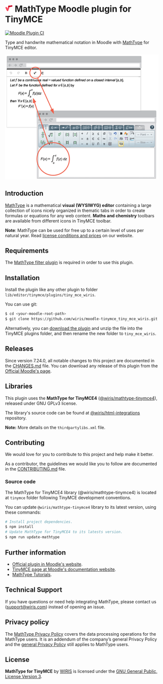 # ![MathType](./pix/logo-mathtype.png) MathType Moodle plugin for TinyMCE

[![Moodle Plugin CI](https://github.com/wiris/moodle-tinymce_tiny_mce_wiris/actions/workflows/moodle-ci.yml/badge.svg)](https://github.com/wiris/moodle-tinymce_tiny_mce_wiris/actions/workflows/moodle-ci.yml)

Type and handwrite mathematical notation in Moodle with [MathType](https://www.wiris.com/en/mathtype/?utm_source=github&utm_medium=referral&utm_campaign=readme&utm_content=TinyMCE) for TinyMCE editor.

![Wiris mathtype plugin example](pix/snapshot.png)

## Introduction

[MathType](https://www.wiris.com/en/mathtype/?utm_source=github&utm_medium=referral&utm_campaign=readme&utm_content=TinyMCE) is a mathematical **visual (WYSIWYG) editor** containing a large collection of icons nicely organized in thematic tabs in order to create formulas or equations for any web content. **Maths and chemistry** toolbars are available from different icons in TinyMCE toolbar.

**Note**: MathType can be used for free up to a certain level of uses per natural year. Read [license conditions and prices](https://www.wiris.com/en/pricing/?utm_source=github&utm_medium=referral&utm_campaign=readme&utm_content=TinyMCE) on our website.

## Requirements

The [MathType filter plugin](https://github.com/wiris/moodle-filter_wiris) is required in order to use this plugin.

## Installation

Install the plugin like any other plugin to folder `lib/editor/tinymce/plugins/tiny_mce_wiris`.

You can use git:

```sh
$ cd <your-moodle-root-path>
$ git clone https://github.com/wiris/moodle-tinymce_tiny_mce_wiris.git lib/editor/tinymce/plugins/tiny_mce_wiris
```

Alternatively, you can [download the plugin](https://github.com/wiris/moodle-tinymce_tiny_mce_wiris/archive/stable.zip) and unzip the file into the TinyMCE plugins folder, and then rename the new folder to `tiny_mce_wiris`.

## Releases

Since version 7.24.0, all notable changes to this project are documented in the [CHANGES.md](CHANGES.md) file. You can download any release of this plugin from the [Official Moodle's page](https://moodle.org/plugins/tinymce_tiny_mce_wiris).

## Libraries

This plugin uses the **MathType for TinyMCE4** ([@wiris/mathtype-tinymce4](https://www.npmjs.com/package/@wiris/mathtype-tinymce4)), released under GNU GPLv3 license.

The library's source code can be found at [@wiris/html-integrations](https://github.com/wiris/html-integrations) repository.

**Note:** More details on the `thirdpartylibs.xml` file.

## Contributing

We would love for you to contribute to this project and help make it better.

As a contributor, the guidelines we would like you to follow are documented in the [CONTRIBUTING.md](CONTRIBUTING.md) file.

### Source code

The MathType for TinyMCE4 library (@wiris/mathtype-tinymce4) is located at `tinymce` folder following TinyMCE development conventions.

You can update `@wiris/mathtype-tinymce4` library to its latest version, using these commands:

```sh
# Install project dependencies.
$ npm install
# Update MathType for TinyMCE4 to its latests version.
$ npm run update-mathtype
```

## Further information

- [Official plugin in Moodle's website](https://moodle.org/plugins/tinymce_tiny_mce_wiris).
- [TinyMCE page at Moodle's documentation website](https://docs.moodle.org/dev/TinyMCE_plugins).
- [MathType Tutorials](https://docs.wiris.com/mathtype/en/user-interfaces/mathtype-web-interface/introductory-tutorials.html?utm_source=github&utm_medium=referral&utm_campaign=readme&utm_content=TinyMCE).

## Technical Support

If you have questions or need help integrating MathType, please contact us (support@wiris.com) instead of opening an issue.

## Privacy policy

The [MathType Privacy Policy](https://www.wiris.com/en/mathtype-privacy-policy/?utm_source=github&utm_medium=referral&utm_campaign=readme&utm_content=TinyMCE) covers the data processing operations for the MathType users. It is an addendum of the company’s general Privacy Policy and the [general Privacy Policy](https://www.wiris.com/en/privacy-policy?utm_source=github&utm_medium=referral&utm_campaign=readme&utm_content=TinyMCE) still applies to MathType users.

## License

**MathType for TinyMCE** by [WIRIS](http://www.wiris.com/?utm_source=npmjs&utm_medium=referral) is licensed under the [GNU General Public, License Version 3](https://www.gnu.org/licenses/gpl-3.0.en.html).
